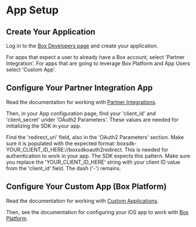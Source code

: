 App Setup
=========

Create Your Application
-----------------------
Log in to the [Box Developers page](https://developers.box.com/) and create your application.

For apps that expect a user to already have a Box account, select 'Partner Integration'.  For apps that are going to leverage Box Platform and App Users select 'Custom App'.

Configure Your Partner Integration App
--------------------------
Read the documentation for working with [Partner Integrations](https://developer.box.com/docs/partner-integrations).

Then, in your App configuration page, find your 'client_id' and 'client_secret' under 'OAuth2 Parameters'. These values are needed for initializing the SDK in your app.

Find the 'redirect_uri' field, also in the 'OAuth2 Parameters' section. Make sure it is populated with the expected format: boxsdk-YOUR_CLIENT_ID_HERE://boxsdkoauth2redirect. This is needed for authentication to work in your app. The SDK expects this pattern.
Make sure you replace the 'YOUR_CLIENT_ID_HERE' string with your client ID value from the 'client_id' field. The dash ('-') remains.

Configure Your Custom App (Box Platform)
--------------------------
Read the documentation for working with [Custom Applications](https://developer.box.com/docs/custom-applications).

Then, see the documentation for configuring your iOS app to work with [Box Platform](https://github.com/box/box-ios-sdk/tree/master/doc).